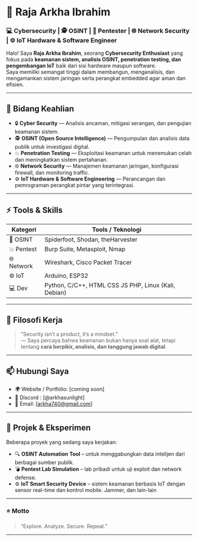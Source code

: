 # 👑 Raja Arkha Ibrahim

### 💻 Cybersecurity | 🕵️ OSINT | 🧠 Pentester | 🌐 Network Security | ⚙️ IoT Hardware & Software Engineer  

Halo! Saya **Raja Arkha Ibrahim**, seorang **Cybersecurity Enthusiast** yang fokus pada **keamanan sistem, analisis OSINT, penetration testing, dan pengembangan IoT** baik dari sisi hardware maupun software.  
Saya memiliki semangat tinggi dalam membangun, menganalisis, dan mengamankan sistem jaringan serta perangkat embedded agar aman dan efisien.

---

## 🧩 Bidang Keahlian

- 🔒 **Cyber Security** — Analisis ancaman, mitigasi serangan, dan pengujian keamanan sistem.  
- 🕵️ **OSINT (Open Source Intelligence)** — Pengumpulan dan analisis data publik untuk investigasi digital.  
- 💥 **Penetration Testing** — Eksploitasi keamanan untuk menemukan celah dan meningkatkan sistem pertahanan.  
- 🌐 **Network Security** — Manajemen keamanan jaringan, konfigurasi firewall, dan monitoring traffic.  
- ⚙️ **IoT Hardware & Software Engineering** — Perancangan dan pemrograman perangkat pintar yang terintegrasi.

---

## ⚡ Tools & Skills

| Kategori | Tools / Teknologi |
|-----------|------------------|
| 🧠 OSINT | Spiderfoot, Shodan, theHarvester |
| 💥 Pentest | Burp Suite, Metasploit, Nmap |
| 🌐 Network | Wireshark, Cisco Packet Tracer |
| ⚙️ IoT | Arduino, ESP32 |
| 💻 Dev | Python, C/C++, HTML CSS JS PHP, Linux (Kali, Debian) |

---

## 🧠 Filosofi Kerja
> “Security isn’t a product, it’s a mindset.”  
> — Saya percaya bahwa keamanan bukan hanya soal alat, tetapi tentang **cara berpikir, analisis, dan tanggung jawab digital**.

---

## 📫 Hubungi Saya
- 🌍 Website / Portfolio: [coming soon]  
- 💬 Discord : [@arkhasunlight]  
- 📧 Email: [arkha740@gmail.com]  

---

## 🧱 Projek & Eksperimen
Beberapa proyek yang sedang saya kerjakan:
- 🔍 **OSINT Automation Tool** – untuk menggabungkan data intelijen dari berbagai sumber publik.  
- 💣 **Pentest Lab Simulation** – lab pribadi untuk uji exploit dan network defense.  
- ⚙️ **IoT Smart Security Device** – sistem keamanan berbasis IoT dengan sensor real-time dan kontrol mobile. Jammer, dan lain-lain

---

### ⭐ Motto
> “Explore. Analyze. Secure. Repeat.”  

---

